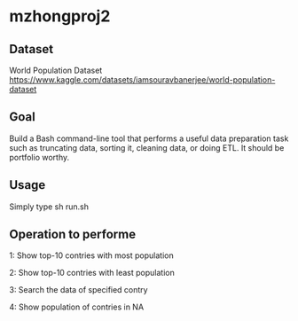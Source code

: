 # mzhongproj2

## Dataset
World Population Dataset
https://www.kaggle.com/datasets/iamsouravbanerjee/world-population-dataset

## Goal
Build a Bash command-line tool that performs a useful data preparation task such as truncating data, sorting it, cleaning data, or doing ETL. It should be portfolio worthy.

## Usage
Simply type sh run.sh

## Operation to performe
1: Show top-10 contries with most population

2: Show top-10 contries with least population

3: Search the data of specified contry

4: Show population of contries in NA
